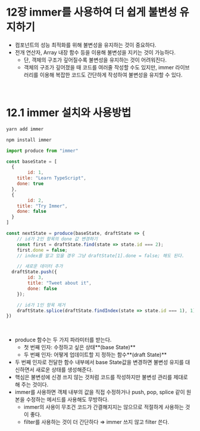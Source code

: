 # 12장 immer를 사용하여 더 쉽게 불변성 유지하기

- 컴포넌트의 성능 최적화를 위해 불변성을 유지하는 것이 중요하다.
- 전개 연산자, Array 내장 함수 등을 이용해 불변성을 지키는 것이 가능하다.
    - 단, 객체의 구조가 깊어질수록 불변성을 유지하는 것이 어려워진다.
    - 객체의 구조가 깊어졌을 때 코드를 여러줄 작성할 수도 있지만, immer 라이브러리를 이용해 복잡한 코드도 간단하게 작성하여 불변성을 유지할 수 있다.

<br />

# 12.1 immer 설치와 사용방법

```jsx
yarn add immer

npm install immer
```

```jsx
import produce from "immer"

const baseState = [
  {
		id: 1,
    title: "Learn TypeScript",
    done: true
  },
  {
		id: 2,
    title: "Try Immer",
    done: false
  }
]

const nextState = produce(baseState, draftState => {
	// id가 2인 항목의 done 값 변경하기
	const first = draftState.find(state => state.id === 2);
	first.done = false;
	// index를 알고 있을 경우 그냥 draftState[1].done = false; 해도 된다.

	// 새로운 데이터 추가
  draftState.push({
		id: 3,
		title: "Tweet about it",
		done: false
	});

	// id가 1인 항목 제거
	draftState.splice(draftState.findIndex(state => state.id === 1), 1);
})
```

<br />

- produce 함수는 두 가지 파라미터를 받는다.
    - 첫 번째 인자: 수정하고 싶은 상태**(base State)**
    - 두 번째 인자: 어떻게 업데이트할 지 정하는 함수**(draft State)**
- 두 번째 인자로 전달한 함수 내부에서 base State값을 변경하면 불변성 유지를 대신하면서 새로운 상태를 생성해준다.
- 핵심은 불변성에 신경 쓰지 않는 것처럼 코드를 작성하지만 불변성 관리를 제대로 해 주는 것이다.
- immer를 사용하면 객체 내부의 값을 직접 수정하거나 push, pop, splice 같이 원본을 수정하는 메서드를 사용해도 무방하다.
    - immer의 사용이 무조건 코드가 간결해지지는 않으므로 적절하게 사용하는 것이 좋다.
    - filter를 사용하는 것이 더 간단하다 ⇒ immer 쓰지 않고 filter 쓴다.